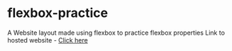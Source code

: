 # flexbox-practice
A Website layout made using flexbox to practice flexbox properties
Link to hosted website - [Click here](https://prabhu30.github.io/flexbox-web)
